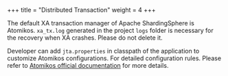 +++
title = "Distributed Transaction"
weight = 4
+++

The default XA transaction manager of Apache ShardingSphere is Atomikos. 
`xa_tx.log` generated in the project `logs` folder is necessary for the recovery when XA crashes. Please do not delete it.

Developer can add `jta.properties` in classpath of the application to customize Atomikos configurations. 
For detailed configuration rules.
Please refer to [Atomikos official documentation](https://www.atomikos.com/Documentation/JtaProperties) for more details.
